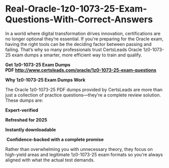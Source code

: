 # Real-Oracle-1z0-1073-25-Exam-Questions-With-Correct-Answers
<p>In a world where digital transformation drives innovation, certifications are no longer optional they&rsquo;re essential. If you&#39;re preparing for the Oracle exam, having the right tools can be the deciding factor between passing and failing. That&rsquo;s why so many professionals trust CertsLeads Oracle 1z0-1073-25 exam dumps a smarter, more efficient way to train and qualify.</p> <p><strong>Get 1z0-1073-25 Exam Dumps PDF&nbsp;<a href="http://www.certsleads.com/oracle/1z0-1073-25-exam-questions">http://www.certsleads.com/oracle/1z0-1073-25-exam-questions</a></strong></p> <p><strong>Why 1z0-1073-25 Exam Dumps Work</strong></p> <p>The Oracle 1z0-1073-25 PDF dumps provided by CertsLeads are more than just a collection of practice questions&mdash;they&#39;re a complete review solution. These dumps are:</p> <p><strong>Expert-verified</strong></p> <p><strong>Refreshed for 2025</strong></p> <p><strong>Instantly downloadable</strong></p> <p>&nbsp;<strong>Confidence-backed with a complete promise</strong></p> <p>Rather than overwhelming you with unnecessary theory, they focus on high-yield areas and legitimate 1z0-1073-25 exam formats so you&rsquo;re always aligned with what the actual test demands.</p> <p>&nbsp;</p>
